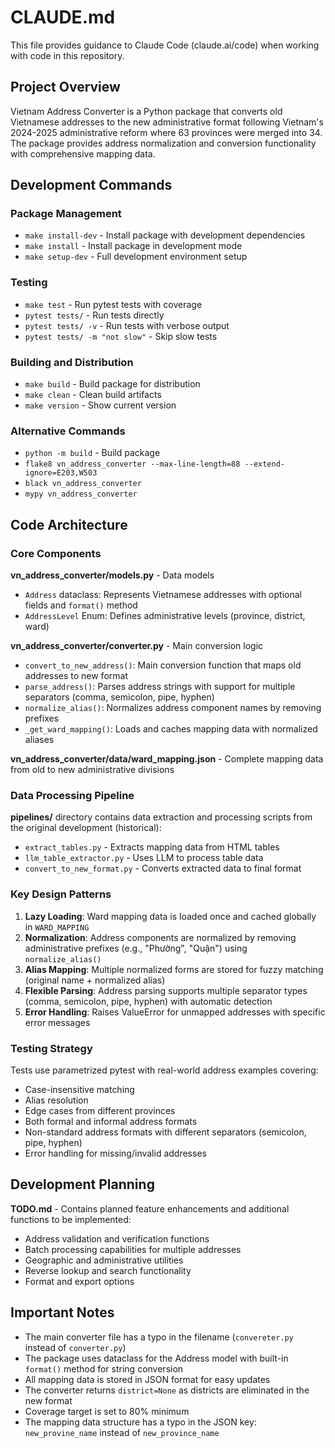# CLAUDE.md

This file provides guidance to Claude Code (claude.ai/code) when working with code in this repository.

## Project Overview

Vietnam Address Converter is a Python package that converts old Vietnamese addresses to the new administrative format following Vietnam's 2024-2025 administrative reform where 63 provinces were merged into 34. The package provides address normalization and conversion functionality with comprehensive mapping data.

## Development Commands

### Package Management
- `make install-dev` - Install package with development dependencies
- `make install` - Install package in development mode
- `make setup-dev` - Full development environment setup

### Testing
- `make test` - Run pytest tests with coverage
- `pytest tests/` - Run tests directly
- `pytest tests/ -v` - Run tests with verbose output
- `pytest tests/ -m "not slow"` - Skip slow tests

### Building and Distribution
- `make build` - Build package for distribution
- `make clean` - Clean build artifacts
- `make version` - Show current version

### Alternative Commands
- `python -m build` - Build package
- `flake8 vn_address_converter --max-line-length=88 --extend-ignore=E203,W503`
- `black vn_address_converter`
- `mypy vn_address_converter`

## Code Architecture

### Core Components

**vn_address_converter/models.py** - Data models
- `Address` dataclass: Represents Vietnamese addresses with optional fields and `format()` method
- `AddressLevel` Enum: Defines administrative levels (province, district, ward)

**vn_address_converter/converter.py** - Main conversion logic
- `convert_to_new_address()`: Main conversion function that maps old addresses to new format
- `parse_address()`: Parses address strings with support for multiple separators (comma, semicolon, pipe, hyphen)
- `normalize_alias()`: Normalizes address component names by removing prefixes
- `_get_ward_mapping()`: Loads and caches mapping data with normalized aliases

**vn_address_converter/data/ward_mapping.json** - Complete mapping data from old to new administrative divisions

### Data Processing Pipeline

**pipelines/** directory contains data extraction and processing scripts from the original development (historical):
- `extract_tables.py` - Extracts mapping data from HTML tables
- `llm_table_extractor.py` - Uses LLM to process table data
- `convert_to_new_format.py` - Converts extracted data to final format

### Key Design Patterns

1. **Lazy Loading**: Ward mapping data is loaded once and cached globally in `WARD_MAPPING`
2. **Normalization**: Address components are normalized by removing administrative prefixes (e.g., "Phường", "Quận") using `normalize_alias()`
3. **Alias Mapping**: Multiple normalized forms are stored for fuzzy matching (original name + normalized alias)
4. **Flexible Parsing**: Address parsing supports multiple separator types (comma, semicolon, pipe, hyphen) with automatic detection
5. **Error Handling**: Raises ValueError for unmapped addresses with specific error messages

### Testing Strategy

Tests use parametrized pytest with real-world address examples covering:
- Case-insensitive matching
- Alias resolution
- Edge cases from different provinces
- Both formal and informal address formats
- Non-standard address formats with different separators (semicolon, pipe, hyphen)
- Error handling for missing/invalid addresses

## Development Planning

**TODO.md** - Contains planned feature enhancements and additional functions to be implemented:
- Address validation and verification functions
- Batch processing capabilities for multiple addresses
- Geographic and administrative utilities
- Reverse lookup and search functionality
- Format and export options

## Important Notes

- The main converter file has a typo in the filename (`convereter.py` instead of `converter.py`)
- The package uses dataclass for the Address model with built-in `format()` method for string conversion
- All mapping data is stored in JSON format for easy updates
- The converter returns `district=None` as districts are eliminated in the new format
- Coverage target is set to 80% minimum
- The mapping data structure has a typo in the JSON key: `new_provine_name` instead of `new_province_name`